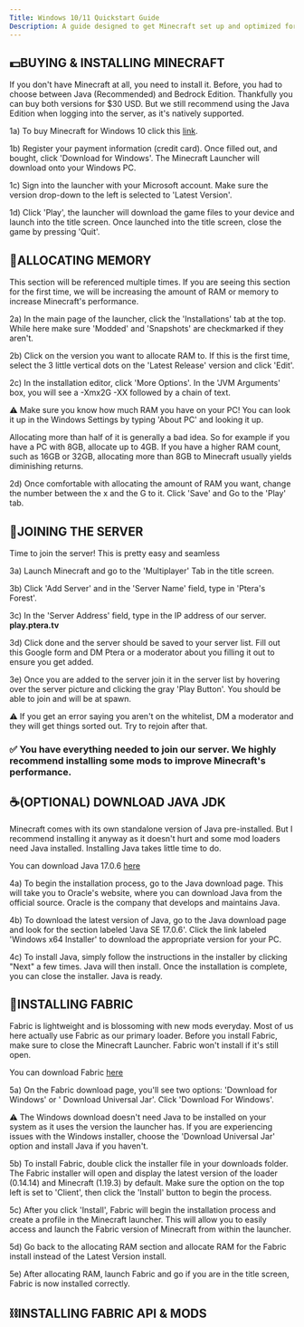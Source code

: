 ```yaml
---
Title: Windows 10/11 Quickstart Guide
Description: A guide designed to get Minecraft set up and optimized for our server.
---
```


## 💵BUYING & INSTALLING MINECRAFT

If you don't have Minecraft at all, you need to install it. Before, you had to choose between Java (Recommended) and Bedrock Edition. Thankfully you can buy both versions for $30 USD. But we still recommend using the Java Edition when logging into the server, as it's natively supported.

1a) To buy Minecraft for Windows 10 click this [link](https://www.minecraft.net/en-us/store/minecraft-java-bedrock-edition-pc).

1b) Register your payment information (credit card). Once filled out, and bought, click 'Download for Windows'. The Minecraft Launcher will download onto your Windows PC.

1c) Sign into the launcher with your Microsoft account. Make sure the version drop-down to the left is selected to 'Latest Version'. 

1d) Click 'Play', the launcher will download the game files to your device and launch into the title screen. Once launched into the title screen, close the game by pressing 'Quit'. 

## 🧠ALLOCATING MEMORY

This section will be referenced multiple times. If you are seeing this section for the first time, we will be increasing the amount of RAM or memory to increase Minecraft's performance.  

2a) In the main page of the launcher, click the 'Installations' tab at the top. While here make sure 'Modded' and 'Snapshots' are checkmarked if they aren't.

2b) Click on the version you want to allocate RAM to. If this is the first time, select the 3 little vertical dots on the 'Latest Release' version and click 'Edit'.

2c) In the installation editor, click 'More Options'. In the 'JVM Arguments' box, you will see a -Xmx2G -XX followed by a chain of text. 

⚠️ Make sure you know how much RAM you have on your PC! You can look it up in the Windows Settings by typing 'About PC' and looking it up.

Allocating more than half of it is generally a bad idea. So for example if you have a PC with 8GB, allocate up to 4GB. If you have a higher RAM count, such as 16GB or 32GB, allocating more than 8GB to Minecraft usually yields diminishing returns.

2d) Once comfortable with allocating the amount of RAM you want, change the number between the x and the G to it. Click 'Save' and Go to the 'Play' tab. 

## 👋JOINING THE SERVER

Time to join the server! This is pretty easy and seamless

3a) Launch Minecraft and go to the 'Multiplayer' Tab in the title screen.

3b) Click 'Add Server' and in the 'Server Name' field, type in 'Ptera's Forest'. 

3c) In the 'Server Address' field, type in the IP address of our server. **play.ptera.tv**

3d) Click done and the server should be saved to your server list. Fill out this Google form and DM Ptera or a moderator about you filling it out to ensure you get added.

3e) Once you are added to the server join it in the server list by hovering over the server picture and clicking the gray 'Play Button'. You should be able to join and will be at spawn. 

⚠️ If you get an error saying you aren't on the whitelist, DM a moderator and they will get things sorted out. Try to rejoin after that.

### ✅ You have everything needed to join our server. We highly recommend installing some mods to improve Minecraft's performance. 



## ☕(OPTIONAL) DOWNLOAD JAVA JDK

Minecraft comes with its own standalone version of Java pre-installed. But I recommend installing it anyway as it doesn't hurt and some mod loaders need Java installed. Installing Java takes little time to do.

You can download Java 17.0.6 [here](https://www.oracle.com/java/technologies/javase/jdk17-archive-downloads.html)

4a) To begin the installation process, go to the Java download page. This will take you to Oracle's website, where you can download Java from the official source. Oracle is the company that develops and maintains Java.

4b) To download the latest version of Java, go to the Java download page and look for the section labeled 'Java SE 17.0.6'. Click the link labeled 'Windows x64 Installer' to download the appropriate version for your PC.

4c) To install Java, simply follow the instructions in the installer by clicking "Next" a few times. Java will then install. Once the installation is complete, you can close the installer. Java is ready.

## 🧶INSTALLING FABRIC

Fabric is lightweight and is blossoming with new mods everyday. Most of us here actually use Fabric as our primary loader. Before you install Fabric, make sure to close the Minecraft Launcher. Fabric won't install if it's still open.

You can download Fabric [here](https://fabricmc.net/use/installer/)

5a) On the Fabric download page, you'll see two options: 'Download for Windows' or ' Download Universal Jar'. Click 'Download For Windows'.

⚠️ The Windows download doesn't need Java to be installed on your system as it uses the version the launcher has. If you are experiencing issues with the Windows installer, choose the 'Download Universal Jar' option and install Java if you haven't.

5b) To install Fabric, double click the installer file in your downloads folder. The Fabric installer will open and display the latest version of the loader (0.14.14) and Minecraft (1.19.3) by default. Make sure the option on the top left is set to 'Client', then click the 'Install' button to begin the process.

5c) After you click 'Install', Fabric will begin the installation process and create a profile in the Minecraft launcher. This will allow you to easily access and launch the Fabric version of Minecraft from within the launcher.

5d) Go back to the allocating RAM section and allocate RAM for the Fabric install instead of the Latest Version install. 

5e) After allocating RAM, launch Fabric and go if you are in the title screen, Fabric is now installed correctly.

## ⛓️INSTALLING FABRIC API & MODS

